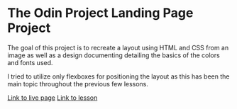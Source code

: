 # The Odin Project Landing Page Project

The goal of this project is to recreate a layout using HTML and CSS from an image as well as a design documenting detailing the basics of the colors and fonts used.

I tried to utilize only flexboxes for positioning the layout as this has been the main topic throughout the previous few lessons.

[Link to live page](https://kmsedu.github.io/landing-page/)
[Link to lesson](https://www.theodinproject.com/lessons/foundations-landing-page)
